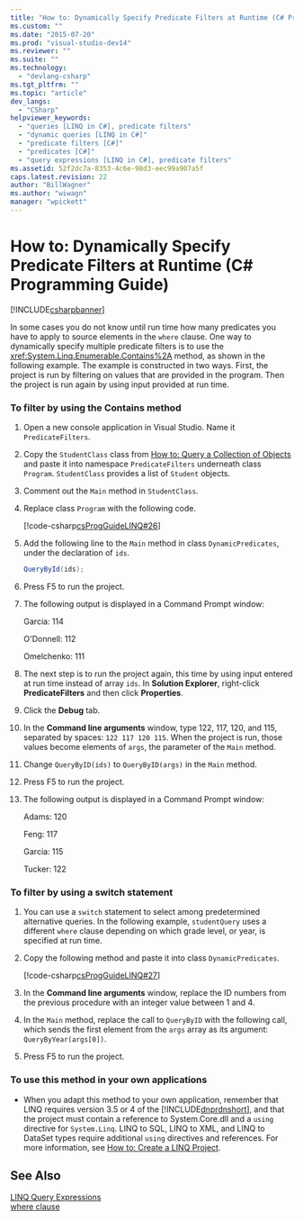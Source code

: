 ```yaml
---
title: "How to: Dynamically Specify Predicate Filters at Runtime (C# Programming Guide) | Microsoft Docs"
ms.custom: ""
ms.date: "2015-07-20"
ms.prod: "visual-studio-dev14"
ms.reviewer: ""
ms.suite: ""
ms.technology: 
  - "devlang-csharp"
ms.tgt_pltfrm: ""
ms.topic: "article"
dev_langs: 
  - "CSharp"
helpviewer_keywords: 
  - "queries [LINQ in C#], predicate filters"
  - "dynamic queries [LINQ in C#]"
  - "predicate filters [C#]"
  - "predicates [C#]"
  - "query expressions [LINQ in C#], predicate filters"
ms.assetid: 52f2dc7a-8353-4c6e-98d3-eec99a907a5f
caps.latest.revision: 22
author: "BillWagner"
ms.author: "wiwagn"
manager: "wpickett"
---
```

# How to: Dynamically Specify Predicate Filters at Runtime (C# Programming Guide)
[!INCLUDE[csharpbanner](../../../includes/csharpbanner.md)]

In some cases you do not know until run time how many predicates you have to apply to source elements in the `where` clause. One way to dynamically specify multiple predicate filters is to use the <xref:System.Linq.Enumerable.Contains%2A> method, as shown in the following example. The example is constructed in two ways. First, the project is run by filtering on values that are provided in the program. Then the project is run again by using input provided at run time.  
  
### To filter by using the Contains method  
  
1.  Open a new console application in Visual Studio. Name it `PredicateFilters`.  
  
2.  Copy the `StudentClass` class from [How to: Query a Collection of Objects](../../../csharp/programming-guide/linq-query-expressions/how-to-query-a-collection-of-objects.md) and paste it into namespace `PredicateFilters` underneath class `Program`. `StudentClass` provides a list of `Student` objects.  
  
3.  Comment out the `Main` method in `StudentClass`.  
  
4.  Replace class `Program` with the following code.  
  
     [!code-csharp[csProgGuideLINQ#26](../../../samples/snippets/csharp/VS_Snippets_VBCSharp/csProgGuideLINQ/CS/csrefLINQHowTos.cs#26)]  
  
5.  Add the following line to the `Main` method in class `DynamicPredicates`, under the declaration of `ids`.  
  
    ```csharp  
    QueryById(ids);  
    ```  
  
6.  Press F5 to run the project.  
  
7.  The following output is displayed in a Command Prompt window:  
  
     Garcia: 114  
  
     O'Donnell: 112  
  
     Omelchenko: 111  
  
8.  The next step is to run the project again, this time by using input entered at run time instead of array `ids`. In **Solution Explorer**, right-click **PredicateFilters** and then click **Properties**.  
  
9. Click the **Debug** tab.  
  
10. In the **Command line arguments** window, type 122, 117, 120, and 115, separated by spaces: `122 117 120 115`. When the project is run, those values become elements of `args`, the parameter of the `Main` method.  
  
11. Change `QueryByID(ids)` to `QueryByID(args)` in the `Main` method.  
  
12. Press F5 to run the project.  
  
13. The following output is displayed in a Command Prompt window:  
  
     Adams: 120  
  
     Feng: 117  
  
     Garcia: 115  
  
     Tucker: 122  
  
### To filter by using a switch statement  
  
1.  You can use a `switch` statement to select among predetermined alternative queries. In the following example, `studentQuery` uses a different `where` clause depending on which grade level, or year, is specified at run time.  
  
2.  Copy the following method and paste it into class `DynamicPredicates`.  
  
     [!code-csharp[csProgGuideLINQ#27](../../../samples/snippets/csharp/VS_Snippets_VBCSharp/csProgGuideLINQ/CS/csrefLINQHowTos.cs#27)]  
  
3.  In the **Command line arguments** window, replace the ID numbers from the previous procedure with an integer value between 1 and 4.  
  
4.  In the `Main` method, replace the call to `QueryByID` with the following call, which sends the first element from the `args` array as its argument: `QueryByYear(args[0])`.  
  
5.  Press F5 to run the project.  
  
### To use this method in your own applications  
  
-   When you adapt this method to your own application, remember that LINQ requires version 3.5 or 4 of the [!INCLUDE[dnprdnshort](../../../includes/dnprdnshort-md.md)], and that the project must contain a reference to System.Core.dll and a `using` directive for `System.Linq`. LINQ to SQL, LINQ to XML, and LINQ to DataSet types require additional `using` directives and references. For more information, see [How to: Create a LINQ Project](http://msdn.microsoft.com/library/a929e653-09a3-44be-881f-68ca33f192b2).  
  
## See Also  
 [LINQ Query Expressions](../../../csharp/programming-guide/linq-query-expressions/index.md)   
 [where clause](../../../csharp/language-reference/keywords/where-clause.md)